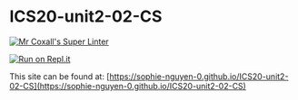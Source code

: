 # ICS20-unit2-02-CS

[![Mr Coxall's Super Linter](https://github.com/sophie-nguyen-0/ICS20-unit2-02-CS/workflows/Mr%20Coxall's%20Super%20Linter/badge.svg)](https://github.com/sophie-nguyen-0/ICS20-unit2-02-CS/actions/)

[![Run on Repl.it](https://repl.it/badge/github/sophie-nguyen-0/ICS20-unit2-02-CS)](https://repl.it/github/sophie-nguyen-0/ICS20-unit2-02-CS)

This site can be found at: [https://sophie-nguyen-0.github.io/ICS20-unit2-02-CS](https://sophie-nguyen-0.github.io/ICS20-unit2-02-CS)
